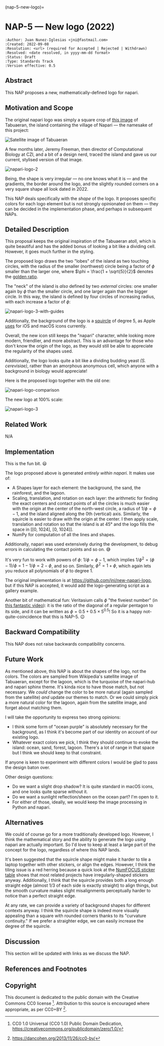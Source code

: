 (nap-5-new-logo)=

# NAP-5 — New logo (2022)

```{eval-rst}
:Author: Juan Nunez-Iglesias <jni@fastmail.com>
:Created: 2022-09-08
:Resolution: <url> (required for Accepted | Rejected | Withdrawn)
:Resolved: <date resolved, in yyyy-mm-dd format>
:Status: Draft
:Type: Standards Track
:Version effective: 0.5
```

## Abstract

This NAP proposes a new, mathematically-defined logo for napari.

## Motivation and Scope

The original napari logo was simply a square crop of [this
image](https://en.wikipedia.org/wiki/Napari#/media/File:Tabuaeran_Kiribati.jpg)
of Tabuaeran, the island containing the village of Napari — the namesake of
this project:

![Satellite image of Tabuaeran](https://upload.wikimedia.org/wikipedia/commons/d/dc/Tabuaeran_Kiribati.jpg)

A few months later, Jeremy Freeman, then director of Computational Biology at
CZI, and a bit of a design nerd, traced the island and gave us our current,
stylised version of that image.

![napari-logo-2](../../_static/images/logo.png)

Being, the shape is very irregular — no one knows what it is — and the
gradients, the border around the logo, and the slightly rounded corners on a
very square shape all look dated in 2022.

This NAP deals specifically with the *shape* of the logo. It proposes specific
colors for each logo element but is not strongly opinionated on them — they can
be decided in the implementation phase, and perhaps in subsequent NAPs.

## Detailed Description

This proposal keeps the original inspiration of the Tabuaeran atoll, which is
quite beautiful and has the added bonus of looking a bit like a dividing cell.
However, it goes much further in the styling.

The proposed logo draws the two "lobes" of the island as two touching circles,
with the radius of the smaller (northwest) circle being a factor of $\phi$
smaller than the larger one, where $\phi = \frac{1 + \sqrt{5}}{2}$ denotes the
[golden ratio](https://en.wikipedia.org/wiki/Golden_ratio).

The "neck" of the island is *also* defined by two *external* circles: one
smaller again by $\phi$ than the smaller circle, and one larger again than the
bigger circle. In this way, the island is defined by four circles of increasing
radius, with each increase a factor of $\phi$:

![napari-logo-3-with-guides](../../_static/images/napari-logo-3-with-guides.png)

Additionally, the background of the logo is a
[squircle](https://www.johndcook.com/blog/2018/02/13/squircle-curvature/) of
degree 5, as Apple [uses](https://stackoverflow.com/a/47342594/224254) for iOS
and macOS icons currently.

Overall, the new icon still keeps the "napari" character, while looking more
modern, friendlier, and more abstract. This is an advantage for those who don't
know the origin of the logo, as they would still be able to appreciate the
regularity of the shapes used.

Additionally, the logo looks quite a bit like a dividing budding yeast *(S.
cerevisiae)*, rather than an amorphous anonymous cell, which anyone with a
background in biology would appreciate!

Here is the proposed logo together with the old one:

![napari-logo-comparison](../../_static/images/napari-logo-old-new.png)

The new logo at 100% scale:

![napari-logo-3](../../_static/images/napari-logo-3.png)

## Related Work

N/A

## Implementation

This is the fun bit. 😃

The logo proposed above is generated *entirely within napari*. It makes use of:

- A Shapes layer for each element: the background, the sand, the rainforest,
  and the lagoon.
- Scaling, translation, and rotation on each layer: the arithmetic for finding
  the exact centers and contact points of all the circles is much easier with
  the origin at the center of the north-west circle, a radius of
  $1/\phi = \phi - 1$, and the island aligned along the 0th (vertical) axis.
  Similarly, the squircle is easier to draw with the origin at the center. I
  then apply scale, translation and rotation so that the island is at 45° and
  the logo fills the space in [[0, 1024], [0, 1024]].
- NumPy for computation of all the lines and shapes.

Additionally, napari was used extensively during the development, to debug
errors in calculating the contact points and so on. 😅

It's very fun to work with powers of $\phi$: $1/\phi = \phi - 1$, which implies
$1/\phi^2 = (\phi - 1)/\phi = 1 - 1/\phi = 2 - \phi$, and so on. Similarly,
$\phi^2 = 1 + \phi$, which again lets you reduce all polynomials of $\phi$ to
degree 1.

The original implementation is at https://github.com/jni/new-napari-logo, but
if this NAP is accepted, it would add the logo-generating script as a gallery
example.

Another bit of mathematical fun: Veritasium calls $\phi$ "the fiveiest number"
(in [this fantastic video](https://youtu.be/48sCx-wBs34)): it is the ratio of
the diagonal of a regular pentagon to its side, and it can be written as
$\phi = 0.5 + 0.5 \times 5^{0.5}$! So it is a happy not-quite-coincidence that
this is NAP-5. 😉

## Backward Compatibility

This NAP does not raise backwards compatibility concerns.

## Future Work

As mentioned above, this NAP is about the shapes of the logo, not the colors.
The colors are sampled from Wikipedia's satellite image of Tabuaeran, except for
the lagoon, which is the turquoise of the napari-hub and napari sphinx theme.
It's kinda nice to have those match, but not necessary. We *could* change the
color to be more natural (again sampled from the satellite) *and* update our
themes to match. Or we could simply pick a more natural color for the lagoon,
again from the satellite image, and forget about matching them.

I will take the opportunity to express two strong opinions:
- I think some form of "ocean purple" is absolutely necessary for the
  background, as I think it's become part of our identity on account of our
  existing logo.
- Whatever exact colors we pick, I think they should continue to evoke the
  island: ocean, sand, forest, lagoon. There's a lot of range in that space but
  I think we should keep to that constraint.

If anyone is keen to experiment with different colors I would be glad to pass
the design baton over.

Other design questions:

- Do we want a slight drop shadow? It is quite standard in macOS icons, and
  one looks quite sparse without it.
- Do we want a sunlight reflection/sheen on the ocean part? I'm open to it.
- For either of those, ideally, we would keep the image processing in Python
  and napari.

## Alternatives

We could of course go for a more traditionally developed logo. However, I think
the mathematical story and the ability to generate the logo *using* napari are
actually important. So I'd love to keep at least a large part of the concept
for the logo, regardless of where this NAP lands.

It's been suggested that the squircle shape might make it harder to tile a
laptop together with other stickers, or align the edges. However, I think the
tiling issue is a red herring because a quick look at the [NumFOCUS sticker
table](https://twitter.com/NumFOCUS/status/1547651122654916609) shows that most
related projects have irregularly-shaped stickers anyway. Additionally, I think
that the squircle provides both a long enough straight edge (almost 1/3 of each
side is exactly straight) to align things, but the smooth curvature makes
slight misalignments perceptually harder to notice than a perfect straight edge.

At any rate, we can provide a variety of background shapes for different
contexts anyway. I think the squircle shape is indeed more visually appealing
than a square with rounded corners thanks to its "curvature continuity." If we
prefer a straighter edge, we can easily increase the degree of the squircle.

## Discussion

This section will be updated with links as we discuss the NAP.

## References and Footnotes

## Copyright

This document is dedicated to the public domain with the Creative Commons CC0
license [^id3]. Attribution to this source is encouraged where appropriate, as per
CC0+BY [^id4].

[^id3]: CC0 1.0 Universal (CC0 1.0) Public Domain Dedication,
    <https://creativecommons.org/publicdomain/zero/1.0/>

[^id4]: <https://dancohen.org/2013/11/26/cc0-by/>
